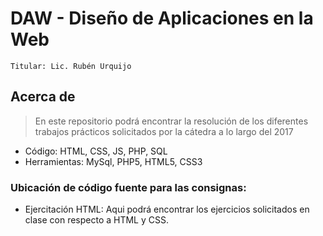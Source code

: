 # DAW - Diseño de Aplicaciones en la Web
```Titular: Lic. Rubén Urquijo```

## Acerca de

>En este repositorio podrá encontrar la resolución de los diferentes trabajos prácticos solicitados por la cátedra a lo largo del 2017
* Código: HTML, CSS, JS, PHP, SQL
* Herramientas: MySql, PHP5, HTML5, CSS3

### Ubicación de código fuente para las consignas:
* Ejercitación HTML: Aqui podrá encontrar los ejercicios solicitados en clase con respecto a HTML y CSS.
